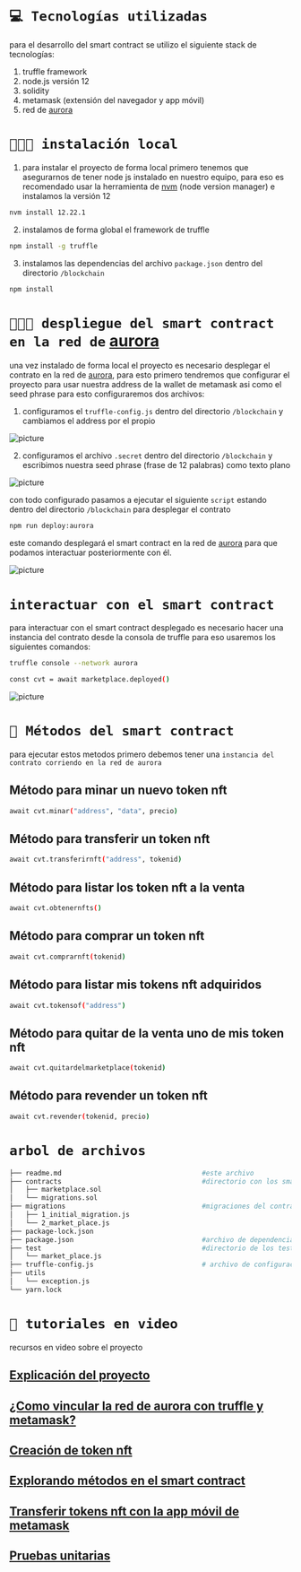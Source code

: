 `💻 Tecnologías utilizadas`
==========

para el desarrollo del smart contract se utilizo el siguiente stack de tecnologías:
1. truffle framework 
2. node.js versión 12 
3. solidity
4. metamask (extensión del navegador y app móvil) 
5. red de [aurora]

`👨🏻‍💻 instalación local` 
=================

1. para instalar el proyecto de forma local primero tenemos que asegurarnos de tener node js instalado en nuestro equipo, para eso es recomendado usar la herramienta de [nvm] (node version manager) e instalamos la versión 12

```bash
nvm install 12.22.1
```
2. instalamos de forma global el framework de truffle
```bash
npm install -g truffle
```
3. instalamos las dependencias del archivo `package.json` dentro del directorio `/blockchain`
```bash
npm install 
```

`👩🏻‍💻 despliegue del smart contract en la red de` [aurora]
================

una vez instalado de forma local el proyecto es necesario desplegar el contrato en la red de [aurora], para esto primero tendremos que configurar el proyecto para usar nuestra address de la wallet de metamask asi como el seed phrase para esto configuraremos dos archivos:

1. configuramos el `truffle-config.js` dentro del directorio `/blockchain` y cambiamos el address por el propio 

![picture](https://raw/github.com/cristian-cloudmex/nft-culturas-latinas/assets/cambiar_address.png)

2. configuramos el archivo `.secret` dentro del directorio `/blockchain` y escribimos nuestra seed phrase (frase de 12 palabras) como texto plano 

![picture](https://raw/github.com/cristian-cloudmex/nft-culturas-latinas/assets/seed_phrase.png)

con todo configurado pasamos a ejecutar el siguiente `script` estando dentro del directorio `/blockchain` para desplegar el contrato
```bash
npm run deploy:aurora
```
este comando desplegará el smart contract en la red de [aurora] para que podamos interactuar posteriormente con él.

![picture](https://raw/github.com/cristian-cloudmex/nft-culturas-latinas/assets/despliegue.png)

`interactuar con el smart contract`
================

para interactuar con el smart contract desplegado es necesario hacer una instancia del contrato desde la consola de truffle para eso usaremos los siguientes comandos:

```bash
truffle console --network aurora
```

```bash
const cvt = await marketplace.deployed()
```

![picture](https://raw/github.com/cristian-cloudmex/nft-culturas-latinas/assets/truffle.png)

`📃 Métodos del smart contract`
===============
para ejecutar estos metodos primero debemos tener una `instancia del contrato corriendo en la red de aurora` 

Método para minar un nuevo token nft 
------------------

```bash
await cvt.minar("address", "data", precio)
```

Método para transferir un token nft 
-----------------
```bash
await cvt.transferirnft("address", tokenid)
```

Método para listar los token nft a la venta
-----------------
```bash
await cvt.obtenernfts()
```

Método para comprar un token nft
----------------
```bash
await cvt.comprarnft(tokenid)
```

Método para listar mis tokens nft adquiridos
---------------
```bash
await cvt.tokensof("address")
```

Método para quitar de la venta uno de mis token nft 
---------------
```bash
await cvt.quitardelmarketplace(tokenid)
```

Método para revender un token nft
---------------
```bash
await cvt.revender(tokenid, precio)
```

`arbol de archivos`
================

```bash
├── readme.md                                   #este archivo
├── contracts                                   #directorio con los smart contract en solidity
│   ├── marketplace.sol
│   └── migrations.sol
├── migrations                                  #migraciones del contrato
│   ├── 1_initial_migration.js
│   └── 2_market_place.js
├── package-lock.json
├── package.json                                #archivo de dependencias del proyecto
├── test                                        #directorio de los test del smart contract
│   └── market_place.js
├── truffle-config.js                           # archivo de configuración de truffle
├── utils
│   └── exception.js
└── yarn.lock
```

`🎥 tutoriales en video`
==============
recursos en video sobre el proyecto 

[Explicación del proyecto]
-------
[¿Como vincular la red de aurora con truffle y metamask?]
-----------------
[Creación de token nft]
-----------
[Explorando métodos en el smart contract]
--------
[Transferir tokens nft con la app móvil de metamask]
-------
[Pruebas unitarias]
-------


[nvm]:  https://github.com/nvm-sh/nvm
[aurora]: https://aurora.dev/
[explicación del proyecto]: https://www.loom.com/share/df30945157c54baea42709ca574faaac
[¿Como vincular la red de aurora con truffle y metamask?]: https://www.loom.com/share/74d3e7b801b344b895196843929bc325
[Creación de token nft]:https://www.loom.com/share/01ffa196b4e049e581644cc7d6a2a112
[Explorando métodos en el smart contract]: https://www.loom.com/share/d8277d6a18f748c8b9cf1a8c60a43dee
[Transferir tokens nft con la app móvil de metamask]: https://www.loom.com/share/644d5301e0274e4b9514b13d8b2d047e
[Pruebas unitarias]: https://www.loom.com/share/76688c2c7474452db28f92c44471fa66